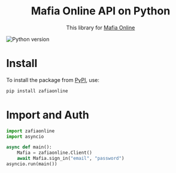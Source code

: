 <h1 align="center">
  Mafia Online API on Python
</h1>

<p align="center">This library for <a href="https://play.google.com/store/apps/details?id=com.tokarev.mafia">Mafia Online</a></p>

![Python version](https://img.shields.io/badge/python-3.9+-blue.svg)


# Install

To install the package from [PyPI](https://pypi.org/project/zafiaonline/), use:

```bash
pip install zafiaonline
```


# Import and Auth
```python
import zafiaonline
import asyncio

async def main():
    Mafia = zafiaonline.Client()
    await Mafia.sign_in("email", "password")
asyncio.run(main())
```
